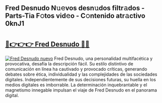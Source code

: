 ## Fred Desnudo N𝚞𝚎vos desn𝚞dos filtr𝚊dos - Parts-Tia F𝚘tos vid𝚎o - C𝚘ntenido atr𝚊ctivo 0knJ1

# <h2><a href="http://mb6195.tromn.icu/?c=Fred+Desnudo">🔗👉👉👉 Fred Desnudo 🔗🔗</a></h2>

[![Fred Desnudo nuevo](https://i.imgur.com/pEAQMta.gif)](http://mb6195.tromn.icu/?c=Fred+Desnudo)
Fred Desnudo, una personalidad multifacética y provocativa, desafía la descripción fácil. Su estilo distintivo de comunicación en línea ha cautivado y provocado críticas, generando debates sobre ética, individualidad y las complejidades de las sociedades digitales. Independientemente de sus decisiones futuras, su huella en los medios digitales es imborrable. La determinación inquebrantable y el magnetismo innegable impulsan el viaje de Fred Desnudo en el panorama digital.
